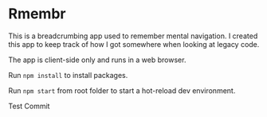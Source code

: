 # Rmembr

This is a breadcrumbing app used to remember mental navigation. I created this app to keep track of how I got somewhere when looking at legacy code.

The app is client-side only and runs in a web browser.

Run `npm install` to install packages.

Run `npm start` from root folder to start a hot-reload dev environment.

Test Commit